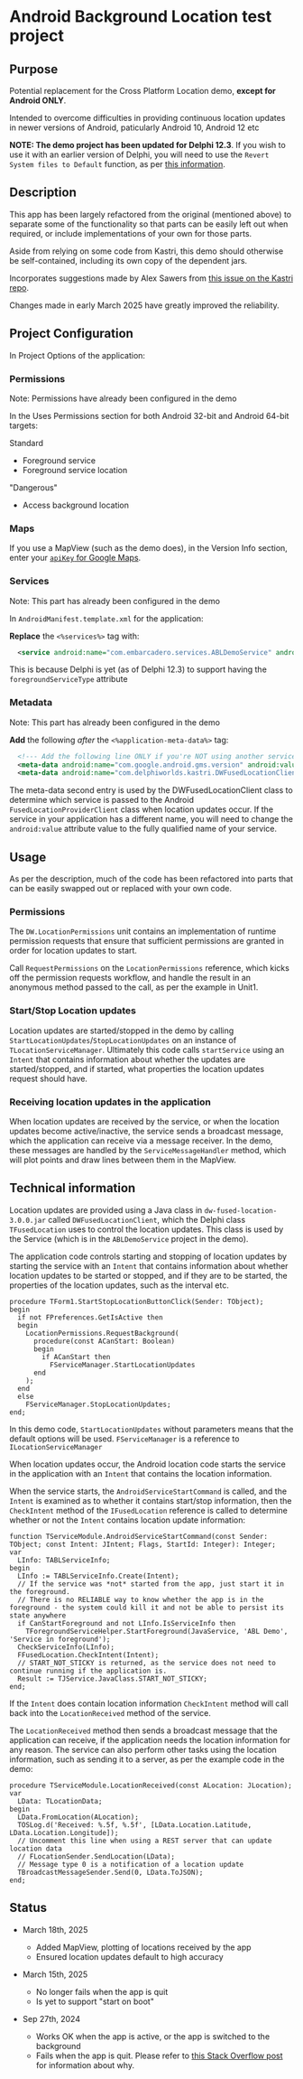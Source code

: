 # Android Background Location test project

## Purpose

Potential replacement for the Cross Platform Location demo, **except for Android ONLY**.

Intended to overcome difficulties in providing continuous location updates in newer versions of Android, paticularly Android 10, Android 12 etc

**NOTE: The demo project has been updated for Delphi 12.3**. If you wish to use it with an earlier version of Delphi, you will need to use the `Revert System files to Default` function, as per [this information](https://github.com/DelphiWorlds/HowTo/tree/main/Solutions/AndroidLibraries).

## Description

This app has been largely refactored from the original (mentioned above) to separate some of the functionality so that parts can be easily left out when required, or include implementations of your own for those parts.

Aside from relying on some code from Kastri, this demo should otherwise be self-contained, including its own copy of the dependent jars.

Incorporates suggestions made by Alex Sawers from [this issue on the Kastri repo](https://github.com/DelphiWorlds/Kastri/issues/248).

Changes made in early March 2025 have greatly improved the reliability.

## Project Configuration

In Project Options of the application:

### Permissions

Note: Permissions have already been configured in the demo

In the Uses Permissions section for both Android 32-bit and Android 64-bit targets:

Standard
* Foreground service
* Foreground service location

"Dangerous"
* Access background location

### Maps

If you use a MapView (such as the demo does), in the Version Info section, enter your [`apiKey` for Google Maps](https://developers.google.com/maps/documentation/android-sdk/get-api-key).

### Services

Note: This part has already been configured in the demo

In `AndroidManifest.template.xml` for the application:

**Replace** the `<%services%>` tag with:

```xml
  <service android:name="com.embarcadero.services.ABLDemoService" android:exported="false" android:foregroundServiceType="location" />
```

This is because Delphi is yet (as of Delphi 12.3) to support having the `foregroundServiceType` attribute

### Metadata

Note: This part has already been configured in the demo

**Add** the following _after_ the `<%application-meta-data%>` tag:

```xml
  <!--- Add the following line ONLY if you're NOT using another service that requires it, e.g. Maps -->
  <meta-data android:name="com.google.android.gms.version" android:value="12451000" />
  <meta-data android:name="com.delphiworlds.kastri.DWFusedLocationClient.KEY_SERVICE_CLASS_NAME" android:value="com.embarcadero.services.ABLDemoService" />
```

The meta-data second entry is used by the DWFusedLocationClient class to determine which service is passed to the Android `FusedLocationProviderClient` class when location updates occur. If the service in your application has a different name, you will need to change the `android:value` attribute value to the fully qualified name of your service. 

## Usage

As per the description, much of the code has been refactored into parts that can be easily swapped out or replaced with your own code. 

### Permissions

The `DW.LocationPermissions` unit contains an implementation of runtime permission requests that ensure that sufficient permissions are granted in order for location updates to start.

Call `RequestPermissions` on the `LocationPermissions` reference, which kicks off the permission requests workflow, and handle the result in an anonymous method passed to the call, as per the example in Unit1.

### Start/Stop Location updates

Location updates are started/stopped in the demo by calling `StartLocationUpdates`/`StopLocationUpdates` on an instance of `TLocationServiceManager`. Ultimately this code calls `startService` using an `Intent` that contains information about whether the updates are started/stopped, and if started, what properties the location updates request should have.

### Receiving location updates in the application

When location updates are received by the service, or when the location updates become active/inactive, the service sends a broadcast message, which the application can receive via a message receiver. In the demo, these messages are handled by the `ServiceMessageHandler` method, which will plot points and draw lines between them in the MapView.

## Technical information

Location updates are provided using a Java class in `dw-fused-location-3.0.0.jar` called `DWFusedLocationClient`, which the Delphi class `TFusedLocation` uses to control the location updates. This class is used by the Service (which is in the `ABLDemoService` project in the demo).

The application code controls starting and stopping of location updates by starting the service with an `Intent` that contains information about whether location updates to be started or stopped, and if they are to be started, the properties of the location updates, such as the interval etc.

```delphi
procedure TForm1.StartStopLocationButtonClick(Sender: TObject);
begin
  if not FPreferences.GetIsActive then
  begin
    LocationPermissions.RequestBackground(
      procedure(const ACanStart: Boolean)
      begin
        if ACanStart then
          FServiceManager.StartLocationUpdates
      end
    );
  end
  else
    FServiceManager.StopLocationUpdates;
end;
```

In this demo code, `StartLocationUpdates` without parameters means that the default options will be used. `FServiceManager` is a reference to `ILocationServiceManager`

When location updates occur, the Android location code starts the service in the application with an `Intent` that contains the location information.

When the service starts, the `AndroidServiceStartCommand` is called, and the `Intent` is examined as to whether it contains start/stop information, then the `CheckIntent` method of the `IFusedLocation` reference is called to determine whether or not the `Intent` contains location update information:

```delphi
function TServiceModule.AndroidServiceStartCommand(const Sender: TObject; const Intent: JIntent; Flags, StartId: Integer): Integer;
var
  LInfo: TABLServiceInfo;
begin
  LInfo := TABLServiceInfo.Create(Intent);
  // If the service was *not* started from the app, just start it in the foreground.
  // There is no RELIABLE way to know whether the app is in the foreground - the system could kill it and not be able to persist its state anywhere
  if CanStartForeground and not LInfo.IsServiceInfo then
    TForegroundServiceHelper.StartForeground(JavaService, 'ABL Demo', 'Service in foreground');
  CheckServiceInfo(LInfo);
  FFusedLocation.CheckIntent(Intent);
  // START_NOT_STICKY is returned, as the service does not need to continue running if the application is.
  Result := TJService.JavaClass.START_NOT_STICKY;
end;
```

If the `Intent` does contain location information `CheckIntent` method will call back into the `LocationReceived` method of the service.

The `LocationReceived` method then sends a broadcast message that the application can receive, if the application needs the location information for any reason. The service can also perform other tasks using the location information, such as sending it to a server, as per the example code in the demo:

```delphi
procedure TServiceModule.LocationReceived(const ALocation: JLocation);
var
  LData: TLocationData;
begin
  LData.FromLocation(ALocation);
  TOSLog.d('Received: %.5f, %.5f', [LData.Location.Latitude, LData.Location.Longitude]);
  // Uncomment this line when using a REST server that can update location data
  // FLocationSender.SendLocation(LData);
  // Message type 0 is a notification of a location update
  TBroadcastMessageSender.Send(0, LData.ToJSON);
end;
```

## Status

* March 18th, 2025

  - Added MapView, plotting of locations received by the app
  - Ensured location updates default to high accuracy

* March 15th, 2025

  - No longer fails when the app is quit
  - Is yet to support "start on boot"

* Sep 27th, 2024
  
  - Works OK when the app is active, or the app is switched to the background
  - Fails when the app is quit. Please refer to [this Stack Overflow post](https://stackoverflow.com/questions/70044393/fatal-android-12-exception-startforegroundservice-not-allowed-due-to-mallows) for information about why.

